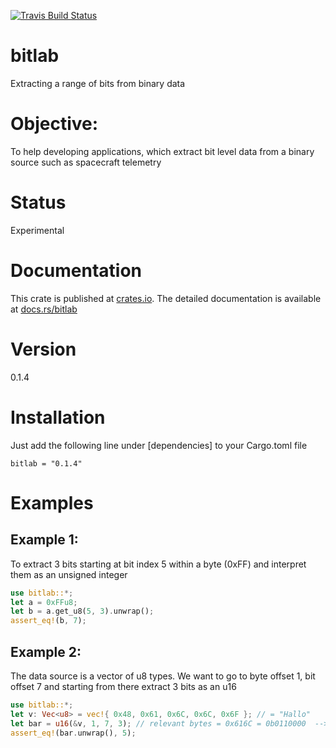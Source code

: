 [![Travis Build Status](https://api.travis-ci.org/kkayal/bitlab.svg?branch=master)](https://travis-ci.org/kkayal/bitlab)

# bitlab
Extracting a range of bits from binary data

# Objective:

To help developing applications, which extract bit level data from a binary source such as spacecraft telemetry

# Status

Experimental

# Documentation

This crate is published at [crates.io](https://crates.io/crates/bitlab). The detailed documentation is available at [docs.rs/bitlab](https://docs.rs/bitlab/)

# Version

0.1.4

# Installation

Just add the following line under [dependencies] to your Cargo.toml file

    bitlab = "0.1.4"

# Examples

## Example 1: 

To extract 3 bits starting at bit index 5 within a byte (0xFF) and interpret them as an unsigned integer

```rust
use bitlab::*;
let a = 0xFFu8;
let b = a.get_u8(5, 3).unwrap();
assert_eq!(b, 7);
```

## Example 2: 

The data source is a vector of u8 types. We want to go to byte offset 1, 
bit offset 7 and starting from there extract 3 bits as an u16

```rust
use bitlab::*;
let v: Vec<u8> = vec!{ 0x48, 0x61, 0x6C, 0x6C, 0x6F }; // = "Hallo"
let bar = u16(&v, 1, 7, 3); // relevant bytes = 0x616C = 0b0110000  --> 101 <-- 101100
assert_eq!(bar.unwrap(), 5);
```
